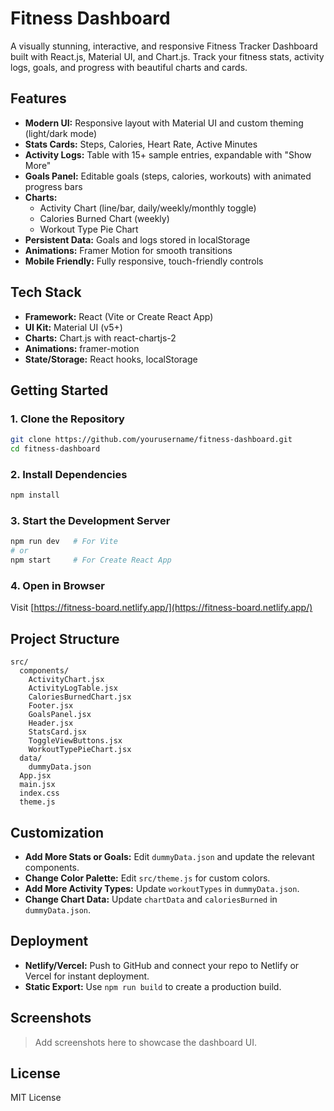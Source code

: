 # Fitness Dashboard

A visually stunning, interactive, and responsive Fitness Tracker Dashboard built with React.js, Material UI, and Chart.js. Track your fitness stats, activity logs, goals, and progress with beautiful charts and cards.

## Features

- **Modern UI:** Responsive layout with Material UI and custom theming (light/dark mode)
- **Stats Cards:** Steps, Calories, Heart Rate, Active Minutes
- **Activity Logs:** Table with 15+ sample entries, expandable with "Show More"
- **Goals Panel:** Editable goals (steps, calories, workouts) with animated progress bars
- **Charts:**
  - Activity Chart (line/bar, daily/weekly/monthly toggle)
  - Calories Burned Chart (weekly)
  - Workout Type Pie Chart
- **Persistent Data:** Goals and logs stored in localStorage
- **Animations:** Framer Motion for smooth transitions
- **Mobile Friendly:** Fully responsive, touch-friendly controls

## Tech Stack

- **Framework:** React (Vite or Create React App)
- **UI Kit:** Material UI (v5+)
- **Charts:** Chart.js with react-chartjs-2
- **Animations:** framer-motion
- **State/Storage:** React hooks, localStorage

## Getting Started

### 1. Clone the Repository
```bash
git clone https://github.com/yourusername/fitness-dashboard.git
cd fitness-dashboard
```

### 2. Install Dependencies
```bash
npm install
```

### 3. Start the Development Server
```bash
npm run dev   # For Vite
# or
npm start     # For Create React App
```

### 4. Open in Browser
Visit [https://fitness-board.netlify.app/](https://fitness-board.netlify.app/)

## Project Structure

```
src/
  components/
    ActivityChart.jsx
    ActivityLogTable.jsx
    CaloriesBurnedChart.jsx
    Footer.jsx
    GoalsPanel.jsx
    Header.jsx
    StatsCard.jsx
    ToggleViewButtons.jsx
    WorkoutTypePieChart.jsx
  data/
    dummyData.json
  App.jsx
  main.jsx
  index.css
  theme.js
```

## Customization

- **Add More Stats or Goals:** Edit `dummyData.json` and update the relevant components.
- **Change Color Palette:** Edit `src/theme.js` for custom colors.
- **Add More Activity Types:** Update `workoutTypes` in `dummyData.json`.
- **Change Chart Data:** Update `chartData` and `caloriesBurned` in `dummyData.json`.

## Deployment

- **Netlify/Vercel:** Push to GitHub and connect your repo to Netlify or Vercel for instant deployment.
- **Static Export:** Use `npm run build` to create a production build.

## Screenshots

> Add screenshots here to showcase the dashboard UI.

## License

MIT License

